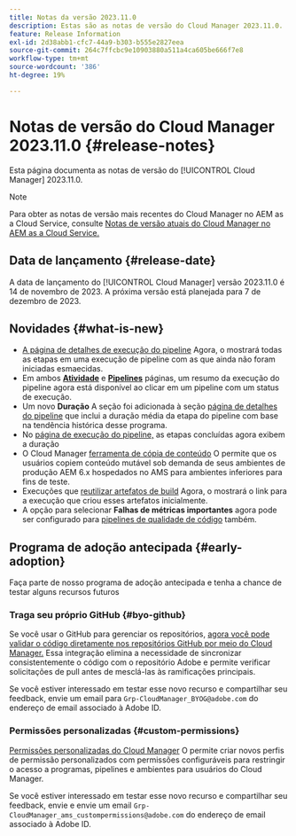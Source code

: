 ```yaml
---
title: Notas da versão 2023.11.0
description: Estas são as notas de versão do Cloud Manager 2023.11.0.
feature: Release Information
exl-id: 2d38abb1-cfc7-44a9-b303-b555e2827eea
source-git-commit: 264c7ffcbc9e10903880a511a4ca605be666f7e8
workflow-type: tm+mt
source-wordcount: '386'
ht-degree: 19%

---
```



# Notas de versão do Cloud Manager 2023.11.0 {#release-notes}

Esta página documenta as notas de versão do [!UICONTROL Cloud Manager] 2023.11.0.

>[!NOTE]
>
>Para obter as notas de versão mais recentes do Cloud Manager no AEM as a Cloud Service, consulte [Notas de versão atuais do Cloud Manager no AEM as a Cloud Service.](https://experienceleague.adobe.com/docs/experience-manager-cloud-service/content/implementing/using-cloud-manager/release-notes-cloud-manager/release-notes-cm-current.html?lang=pt-BR)

## Data de lançamento {#release-date}

A data de lançamento do [!UICONTROL Cloud Manager] versão 2023.11.0 é 14 de novembro de 2023. A próxima versão está planejada para 7 de dezembro de 2023.

## Novidades {#what-is-new}

* [A página de detalhes de execução do pipeline](/help/using/managing-pipelines.md#view-details) Agora, o mostrará todas as etapas em uma execução de pipeline com as que ainda não foram iniciadas esmaecidas.
* Em ambos **[Atividade](/help/using/managing-pipelines.md#activity)** e **[Pipelines](/help/using/managing-pipelines.md#pipelines)** páginas, um resumo da execução do pipeline agora está disponível ao clicar em um pipeline com um status de execução.
* Um novo **Duração** A seção foi adicionada à seção [página de detalhes do pipeline](/help/using/managing-pipelines.md#view-details) que inclui a duração média da etapa do pipeline com base na tendência histórica desse programa.
* No [página de execução do pipeline,](/help/using/managing-pipelines.md#activity-window) as etapas concluídas agora exibem a duração
* O Cloud Manager [ferramenta de cópia de conteúdo](/help/using/content-copy.md) O permite que os usuários copiem conteúdo mutável sob demanda de seus ambientes de produção AEM 6.x hospedados no AMS para ambientes inferiores para fins de teste.
* Execuções que [reutilizar artefatos de build](/help/getting-started/project-setup.md#build-artifact-reuse) Agora, o mostrará o link para a execução que criou esses artefatos inicialmente.
* A opção para selecionar **Falhas de métricas importantes** agora pode ser configurado para [pipelines de qualidade de código](/help/using/non-production-pipelines.md) também.

## Programa de adoção antecipada {#early-adoption}

Faça parte de nosso programa de adoção antecipada e tenha a chance de testar alguns recursos futuros

### Traga seu próprio GitHub {#byo-github}

Se você usar o GitHub para gerenciar os repositórios, [agora você pode validar o código diretamente nos repositórios GitHub por meio do Cloud Manager.](/help/managing-code/byo-github.md) Essa integração elimina a necessidade de sincronizar consistentemente o código com o repositório Adobe e permite verificar solicitações de pull antes de mesclá-las às ramificações principais.

Se você estiver interessado em testar esse novo recurso e compartilhar seu feedback, envie um email para `Grp-CloudManager_BYOG@adobe.com` do endereço de email associado à Adobe ID.

### Permissões personalizadas {#custom-permissions}

[Permissões personalizadas do Cloud Manager](/help/using/custom-permissions.md) O permite criar novos perfis de permissão personalizados com permissões configuráveis para restringir o acesso a programas, pipelines e ambientes para usuários do Cloud Manager.

Se você estiver interessado em testar esse novo recurso e compartilhar seu feedback, envie e envie um email `Grp-CloudManager_ams_custompermissions@adobe.com` do endereço de email associado à Adobe ID.
